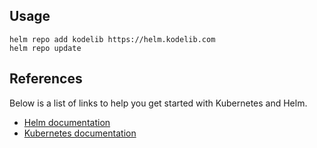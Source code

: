 ## Usage

    helm repo add kodelib https://helm.kodelib.com
    helm repo update

## References

Below is a list of links to help you get started with Kubernetes and Helm.

* [Helm documentation](https://helm.sh/docs/intro/quickstart/)
* [Kubernetes documentation](https://kubernetes.io/docs/home/)
